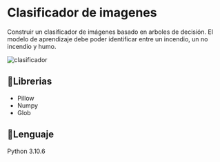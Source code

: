 # Clasificador de imagenes
Construir un clasificador de imágenes basado en arboles de decisión. El modelo de aprendizaje debe poder identificar entre un incendio, un no incendio y humo.

![clasificador](https://user-images.githubusercontent.com/78553293/225208110-759a7143-d021-4b3c-82e8-5c7055c4df3c.png)

## :book:Librerias
- Pillow
- Numpy
- Glob

## :snake:Lenguaje
Python 3.10.6
